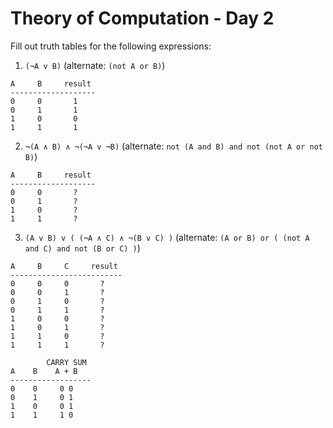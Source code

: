 # Theory of Computation - Day 2

Fill out truth tables for the following expressions:

1. `(¬A v B)` (alternate: `(not A or B)`)

```
A     B     result
-------------------
0     0       1
0     1       1
1     0       0
1     1       1
```

2. `¬(A ∧ B) ∧ ¬(¬A v ¬B)` (alternate: `not (A and B) and not (not A or not B)`)

```
A     B     result
-------------------
0     0       ?
0     1       ?
1     0       ?
1     1       ?
```

3. `(A v B) v ( (¬A ∧ C) ∧ ¬(B v C) )` (alternate: `(A or B) or ( (not A and C) and not (B or C) )`)

```
A     B     C     result
-------------------------
0     0     0       ?
0     0     1       ?
0     1     0       ?
0     1     1       ?
1     0     0       ?
1     0     1       ?
1     1     0       ?
1     1     1       ?
```

```
        CARRY SUM
A    B    A + B
------------------
0    0     0 0
0    1     0 1
1    0     0 1
1    1     1 0
```
